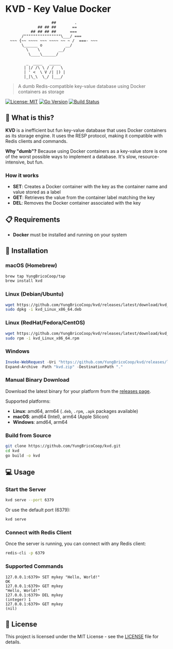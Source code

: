 # KVD - Key Value Docker

```
                    ##        .
              ## ## ##       ==
           ## ## ## ##      ===
       /""""""""""""""""\___/ ===
  ~~~ {~~ ~~~~ ~~~ ~~~~ ~~ ~ /  ===- ~~~
       \______ o          __/
         \    \        __/
          \____\______/

         _  ____   _____
        | |/ /\ \ / /   \
        | ' <  \ V /| |) |
        |_|\_\  \_/ |___/
```

> A dumb Redis-compatible key-value database using Docker containers as storage

[![License: MIT](https://img.shields.io/badge/License-MIT-yellow.svg)](https://opensource.org/licenses/MIT)
[![Go Version](https://img.shields.io/badge/Go-1.23.2+-00ADD8?logo=go)](https://go.dev/)
[![Build Status](https://github.com/YungBricoCoop/kvd/workflows/build-and-release/badge.svg)](https://github.com/YungBricoCoop/kvd/actions)

## 🤔 What is this?

**KVD** is a inefficient but fun key-value database that uses Docker containers as its storage engine. It uses the RESP protocol, making it compatible with Redis clients and commands.

**Why "dumb"?** Because using Docker containers as a key-value store is one of the worst possible ways to implement a database. It's slow, resource-intensive, but fun.

### How it works

- **SET**: Creates a Docker container with the key as the container name and value stored as a label
- **GET**: Retrieves the value from the container label matching the key
- **DEL**: Removes the Docker container associated with the key

## 📋 Requirements

- **Docker** must be installed and running on your system

## 🚀 Installation

### macOS (Homebrew)

```bash
brew tap YungBricoCoop/tap
brew install kvd
```

### Linux (Debian/Ubuntu)

```bash
wget https://github.com/YungBricoCoop/kvd/releases/latest/download/kvd_Linux_x86_64.deb
sudo dpkg -i kvd_Linux_x86_64.deb
```

### Linux (RedHat/Fedora/CentOS)

```bash
wget https://github.com/YungBricoCoop/kvd/releases/latest/download/kvd_Linux_x86_64.rpm
sudo rpm -i kvd_Linux_x86_64.rpm
```

### Windows

```powershell
Invoke-WebRequest -Uri "https://github.com/YungBricoCoop/kvd/releases/latest/download/kvd_Windows_x86_64.zip" -OutFile "kvd.zip"
Expand-Archive -Path "kvd.zip" -DestinationPath "."
```

### Manual Binary Download

Download the latest binary for your platform from the [releases page](https://github.com/YungBricoCoop/kvd/releases).

Supported platforms:

- **Linux**: amd64, arm64 (`.deb`, `.rpm`, `.apk` packages available)
- **macOS**: amd64 (Intel), arm64 (Apple Silicon)
- **Windows**: amd64, arm64

### Build from Source

```bash
git clone https://github.com/YungBricoCoop/kvd.git
cd kvd
go build -o kvd
```

## 💻 Usage

### Start the Server

```bash
kvd serve --port 6379
```

Or use the default port (6379):

```bash
kvd serve
```

### Connect with Redis Client

Once the server is running, you can connect with any Redis client:

```bash
redis-cli -p 6379
```

### Supported Commands

```redis
127.0.0.1:6379> SET mykey "Hello, World!"
OK
127.0.0.1:6379> GET mykey
"Hello, World!"
127.0.0.1:6379> DEL mykey
(integer) 1
127.0.0.1:6379> GET mykey
(nil)
```

## 📝 License

This project is licensed under the MIT License - see the [LICENSE](LICENSE) file for details.
